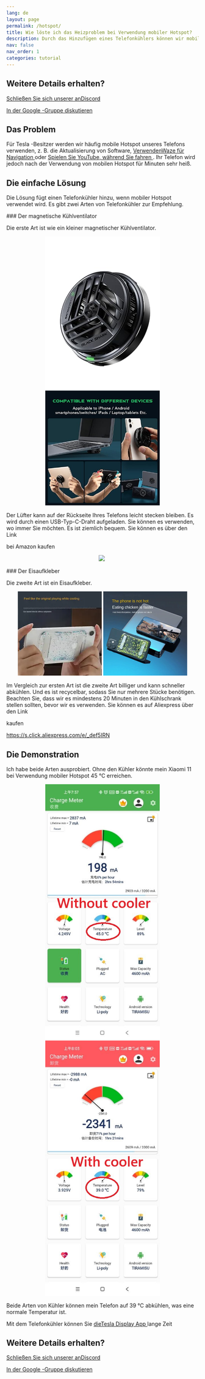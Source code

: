 ```yaml
---
lang: de
layout: page
permalink: /hotspot/
title: Wie löste ich das Heizproblem bei Verwendung mobiler Hotspot?
description: Durch das Hinzufügen eines Telefonkühlers können wir mobile Hotspot für lange Zeit verwenden, ohne mir Sorgen um das Überhitzungsproblem zu machen.
nav: false
nav_order: 1
categories: tutorial
---
```

<!-- _pages/hotspot.md -->

## Weitere Details erhalten?
<p> <a href = "https://discord.gg/Tvbs9uWcN9"  Ziel = "_blank" > Schließen Sie sich unserer anDiscord</a> </p>
<p> <a href = "https://groups.google.com/g/tesla-display"  Ziel = "_blank" > In der Google -Gruppe diskutieren </a> </p>

## Das Problem
<p> Für Tesla -Besitzer werden wir häufig mobile Hotspot unseres Telefons verwenden, z. B. die Aktualisierung von Software, <a href = "/waze" > VerwendenWaze für Navigation </a> oder <a href = "/youtube" > Spielen Sie YouTube, während Sie fahren </a>.
Ihr Telefon wird jedoch nach der Verwendung von mobilen Hotspot für Minuten sehr heiß. </P>

## Die einfache Lösung
<p> Die Lösung fügt einen Telefonkühler hinzu, wenn mobiler Hotspot verwendet wird.
Es gibt zwei Arten von Telefonkühler zur Empfehlung. </P>
### Der magnetische Kühlventilator
<p> Die erste Art ist wie ein kleiner magnetischer Kühlventilator. </p>
<p style= "text-align: center;" >
<img src= "/assets/img/mag-cooler.jpg"  alt= "The magnetic cooling fan for phone"  width= "300px" >
<img src= "/assets/img/mag-cooler2.jpg"  alt= "The magnetic cooling fan can be used for various devices"  width= "300px" >
</p>
<p> Der Lüfter kann auf der Rückseite Ihres Telefons leicht stecken bleiben.
Es wird durch einen USB-Typ-C-Draht aufgeladen.
Sie können es verwenden, wo immer Sie möchten. Es ist ziemlich bequem.
Sie können es über den Link </p> bei Amazon kaufen
<p style= "text-align: center;" ><a href= "https://www.amazon.com/Rimoody-Wireless-Carplay-CarPlay-Android/dp/B0C1FW8ZQQ?pd_rd_w=niks7&content-id=amzn1.sym.843cd7db-70d0-4058-b5e7-5ec0360c5a59&pf_rd_p=843cd7db-70d0-4058-b5e7-5ec0360c5a59&pf_rd_r=25ZAJ3099FJCM3JE3BCE&pd_rd_wg=dEwED&pd_rd_r=4a237111-7729-4d01-ae3a-7786ed58d5e9&pd_rd_i=B0C1FW8ZQQ&psc=1&linkCode=li3&tag=blackpill07-20&linkId=c766d690503165e0fd1c49bda3c5feb5&language=en_US&ref_=as_li_ss_il"  target= "_blank" >
<img border= "0"  src= "//ws-na.amazon-adsystem.com/widgets/q?_encoding=UTF8&ASIN=B0C1FW8ZQQ&Format=_SL250_&ID=AsinImage&MarketPlace=US&ServiceVersion=20070822&WS=1&tag=blackpill07-20&language=en_US"  ></a>
<img src= "https://ir-na.amazon-adsystem.com/e/ir?t=blackpill07-20&language=en_US&l=li3&o=1&a=B0C1FW8ZQQ"  width= "1"  height= "1"  border= "0"  alt= ""  style= "border:none !important; margin:0px !important;"  /></p>
### Der Eisaufkleber
<p> Die zweite Art ist ein Eisaufkleber. </p>
<p style= "text-align: center;" >
<img src= "/assets/img/ice-sticker.webp"  alt= "The recyclable ice sticker for phone"  width= "220px" >
<img src= "/assets/img/ice-sticker2.webp"  alt= "The recyclable ice sticker to cool your phone down"  width= "220px" >
</p>
<p> Im Vergleich zur ersten Art ist die zweite Art billiger und kann schneller abkühlen.
Und es ist recycelbar, sodass Sie nur mehrere Stücke benötigen.
Beachten Sie, dass wir es mindestens 20 Minuten in den Kühlschrank stellen sollten, bevor wir es verwenden.
Sie können es auf Aliexpress über den Link </p> kaufen
<p> <a href = "https://s.click.aliexpress.com/e/_DEF5iRN" >https://s.click.aliexpress.com/e/_def5IRN </a> </p>

## Die Demonstration
<p> Ich habe beide Arten ausprobiert.
Ohne den Kühler könnte mein Xiaomi 11 bei Verwendung mobiler Hotspot 45 ℃ erreichen. </P>
<p style= "text-align: center;" >
<img src= "/assets/img/without-cooler.jpg"  alt= "The phone temperature without the phone cooler"  width= "300px" >
<img src= "/assets/img/with-cooler.jpg"  alt= "The phone temperature after using a phone cooler"  width= "300px" >
</p>
<p> Beide Arten von Kühler können mein Telefon auf 39 ℃ abkühlen, was eine normale Temperatur ist. </p>
<p> Mit dem Telefonkühler können Sie <a href = verwenden "/" > dieTesla Display App </a> lange Zeit </p>

## Weitere Details erhalten?
<p> <a href = "https://discord.gg/Tvbs9uWcN9"  Ziel = "_blank" > Schließen Sie sich unserer anDiscord</a> </p>
<p> <a href = "https://groups.google.com/g/tesla-display"  Ziel = "_blank" > In der Google -Gruppe diskutieren </a> </p>

